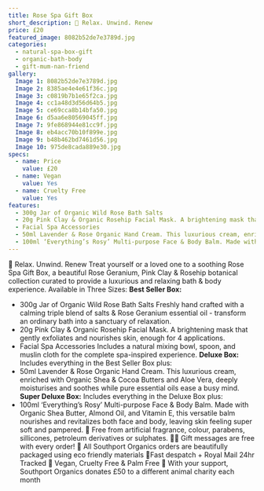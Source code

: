 ```yaml
---
title: Rose Spa Gift Box
short_description: 🌸 Relax. Unwind. Renew
price: £20
featured_image: 8082b52de7e3789d.jpg
categories:
  - natural-spa-box-gift
  - organic-bath-body
  - gift-mum-nan-friend
gallery:
  Image 1: 8082b52de7e3789d.jpg
  Image 2: 8385ae4e4e61f36c.jpg
  Image 3: c0819b7b1e65f2ca.jpg
  Image 4: cc1a48d3d56d64b5.jpg
  Image 5: ce69cca8b14bfa50.jpg
  Image 6: d5aa6e80569045ff.jpg
  Image 7: 9fe868944e81cc9f.jpg
  Image 8: eb4acc70b10f899e.jpg
  Image 9: b48b462bd7461d56.jpg
  Image 10: 975de8cada889e30.jpg
specs:
  - name: Price
    value: £20
  - name: Vegan
    value: Yes
  - name: Cruelty Free
    value: Yes
features:
  - 300g Jar of Organic Wild Rose Bath Salts
  - 20g Pink Clay & Organic Rosehip Facial Mask. A brightening mask that gently exfoliates and nourishes skin, enough for 4 applications.
  - Facial Spa Accessories
  - 50ml Lavender & Rose Organic Hand Cream. This luxurious cream, enriched with Organic Shea & Cocoa Butters and Aloe Vera, deeply moisturises and soothes while pure essential oils ease a busy mind.
  - 100ml ‘Everything’s Rosy’ Multi-purpose Face & Body Balm. Made with Organic Shea Butter, Almond Oil, and Vitamin E, this versatile balm nourishes and revitalizes both face and body, leaving skin feeling super soft and pampered.
---
```


🌸 Relax. Unwind. Renew
Treat yourself or a loved one to a soothing Rose Spa Gift Box, a beautiful Rose Geranium, Pink Clay & Rosehip botanical collection curated to provide a luxurious and relaxing bath & body experience. 
Available in Three Sizes:
**Best Seller Box:**
- 300g Jar of Organic Wild Rose Bath Salts
Freshly hand crafted with a calming triple blend of salts & Rose Geranium essential oil - transform an ordinary bath into a sanctuary of relaxation.
- 20g Pink Clay & Organic Rosehip Facial Mask. A brightening mask that gently exfoliates and nourishes skin, enough for 4 applications.
- Facial Spa Accessories
Includes a natural mixing bowl, spoon, and muslin cloth for the complete spa-inspired experience.
**Deluxe Box:**
Includes everything in the Best Seller Box plus:
- 50ml Lavender & Rose Organic Hand Cream. This luxurious cream, enriched with Organic Shea & Cocoa Butters and Aloe Vera, deeply moisturises and soothes while pure essential oils ease a busy mind. 
**Super Deluxe Box:**
Includes everything in the Deluxe Box plus:
- 100ml ‘Everything’s Rosy’ Multi-purpose Face & Body Balm. Made with Organic Shea Butter, Almond Oil, and Vitamin E, this versatile balm nourishes and revitalizes both face and body, leaving skin feeling super soft and pampered.
🌺 Free from artificial fragrance, colour, parabens, sillicones, petroleum derivatives or sulphates.
✍🏼 Gift messages are free with every order!
🌿 All Southport Organics orders are beautifully packaged using eco friendly materials
📮Fast despatch + Royal Mail 24hr Tracked
🐰 Vegan, Cruelty Free & Palm Free
🐾 With your support, Southport Organics donates £50 to a different animal charity each month